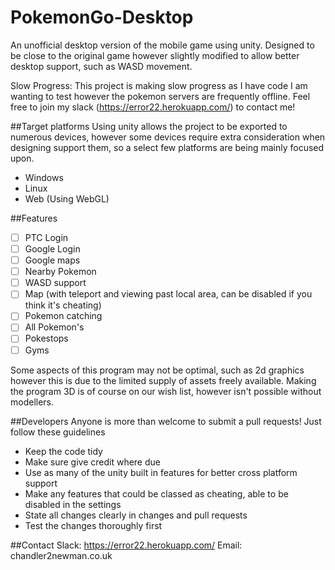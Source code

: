 # PokemonGo-Desktop
An unofficial desktop version of the mobile game using unity. Designed to be close to the original game however slightly modified to allow better desktop support, such as WASD movement.

Slow Progress: This project is making slow progress as I have code I am wanting to test however the pokemon servers are frequently offline. Feel free to join my slack (https://error22.herokuapp.com/) to contact me!

##Target platforms
Using unity allows the project to be exported to numerous devices, however some devices require extra consideration when designing support them, so a select few platforms are being mainly focused upon.
- Windows
- Linux
- Web (Using WebGL)

##Features
- [ ] PTC Login
- [ ] Google Login
- [ ] Google maps
- [ ] Nearby Pokemon
- [ ] WASD support
- [ ] Map (with teleport and viewing past local area, can be disabled if you think it's cheating)
- [ ] Pokemon catching
- [ ] All Pokemon's 
- [ ] Pokestops
- [ ] Gyms

Some aspects of this program may not be optimal, such as 2d graphics however this is due to the limited supply of assets freely available. Making the program 3D is of course on our wish list, however isn't possible without modellers. 

##Developers 
Anyone is more than welcome to submit a pull requests! Just follow these guidelines
- Keep the code tidy
- Make sure give credit where due
- Use as many of the unity built in features for better cross platform support
- Make any features that could be classed as cheating, able to be disabled in the settings
- State all changes clearly in changes and pull requests
- Test the changes thoroughly first

##Contact
Slack: https://error22.herokuapp.com/
Email: chandler2newman.co.uk

